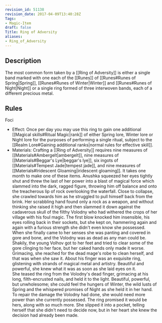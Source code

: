 ```yaml
---
revision_id: 51138
revision_date: 2017-04-09T13:40:28Z
Tags:
- Magic-Item
draft: false
Title: Ring of Adversity
aliases:
- Ring_of_Adversity
---
```

## Description
The most common form taken by a [[Ring of Adversity]] is either a single band marked with one each of the [[Runes]] of [[Runes#Runes of Spring|Spring]], [[Runes#Runes of Winter|Winter]] and [[Runes#Runes of Night|Night]] or a single ring formed of three interwoven bands, each of a different precious metal.
## Rules
Foci
* Effect: Once per day you may use this ring to gain one additional [[Magical skills#Ritual Magic|rank]] of either Spring lore, Winter lore or Night lore for the purposes of performing a single ritual, subject to the [[Realm Lore#Gaining additional ranks|normal rules for effective skill]].
* Materials: Crafting a [[Ring of Adversity]] requires nine measures of [[Materials#Ambergelt|ambergelt]], nine measures of [[Materials#Beggar's Lye|beggar's lye]], six ingots of [[Materials#Tempest Jade|tempest jade]], and nine measures of [[Materials#Iridescent Gloaming|iridescent gloaming]]. It takes one month to make one of these items.
Anushka squeezed her eyes tightly shut and threw the last of her power into a blast of magical force which slammed into the dark, ragged figure, throwing him off balance and onto the treacherous lip of rock overlooking the waterfall.  Close to collapse, she crawled towards him as he struggled to pull himself back from the brink.  Her scrabbling hand found only a rock as a weapon, and without thinking she raised it high and then slammed it down against the cadaverous skull of the filthy Volodny who had withered the crops of her village with his foul magic.  The first blow knocked him insensible, his eyes rolling back in their sockets, but she kept on, hammering again and again with a furious strength she didn't even know she possessed.  When she finally came to her senses she was panting and covered in gore and bone, and the Volodny was as dead as any man could be.
Shakily, the young Volhov got to her feet and tried to clear some of the gore clinging to her face, but her caked hands only made it worse.  Grimacing, she reached for the dead mage's robe to clean herself, and that was when she saw it.  About his finger was an exquisite ring, glistening with strands of magical metal and artistry.  Beautiful and powerful, she knew what it was as soon as she laid eyes on it.  
She teased the ring from the Volodny's dead finger, grimacing at his long, filth-encrusted nails, and held it to the light.  Beautiful, powerful, but unwholesome; she could feel the hungers of Winter, the wild lusts of Spring and the whispered promises of Night as she held it in her hand.  To repair the damage the Volodny had done, she would need more power than she currently possessed.  The ring promised it would be hers, along with so much more.
She slipped it into a pocket, telling herself that she didn't need to decide now, but in her heart she knew the decision had already been made.